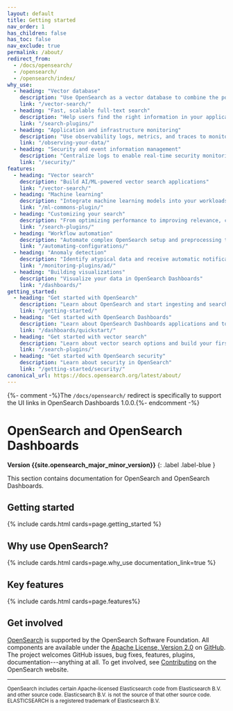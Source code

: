```yaml
---
layout: default
title: Getting started
nav_order: 1
has_children: false
has_toc: false
nav_exclude: true
permalink: /about/
redirect_from:
  - /docs/opensearch/
  - /opensearch/
  - /opensearch/index/
why_use:
  - heading: "Vector database"
    description: "Use OpenSearch as a vector database to combine the power of traditional search, analytics, and vector search"
    link: "/vector-search/"
  - heading: "Fast, scalable full-text search"
    description: "Help users find the right information in your application, website, or data lake catalog"
    link: "/search-plugins/"
  - heading: "Application and infrastructure monitoring"
    description: "Use observability logs, metrics, and traces to monitor your applications in real time"
    link: "/observing-your-data/"
  - heading: "Security and event information management"
    description: "Centralize logs to enable real-time security monitoring and forensic analysis"
    link: "/security/"
features:
  - heading: "Vector search"
    description: "Build AI/ML-powered vector search applications"
    link: "/vector-search/"
  - heading: "Machine learning"
    description: "Integrate machine learning models into your workloads"
    link: "/ml-commons-plugin/"
  - heading: "Customizing your search"
    description: "From optimizing performance to improving relevance, customize your search experience"
    link: "/search-plugins/"
  - heading: "Workflow automation"
    description: "Automate complex OpenSearch setup and preprocessing tasks"
    link: "/automating-configurations/"
  - heading: "Anomaly detection"
    description: "Identify atypical data and receive automatic notifications"
    link: "/monitoring-plugins/ad/"
  - heading: "Building visualizations"
    description: "Visualize your data in OpenSearch Dashboards"
    link: "/dashboards/"
getting_started:
  - heading: "Get started with OpenSearch"
    description: "Learn about OpenSearch and start ingesting and searching data"
    link: "/getting-started/"
  - heading: "Get started with OpenSearch Dashboards"
    description: "Learn about OpenSearch Dashboards applications and tools used to visualize data"
    link: "/dashboards/quickstart/"
  - heading: "Get started with vector search"
    description: "Learn about vector search options and build your first vector search application"
    link: "/search-plugins/"
  - heading: "Get started with OpenSearch security"
    description: "Learn about security in OpenSearch"
    link: "/getting-started/security/"
canonical_url: https://docs.opensearch.org/latest/about/
---
```


{%- comment -%}The `/docs/opensearch/` redirect is specifically to support the UI links in OpenSearch Dashboards 1.0.0.{%- endcomment -%}

# OpenSearch and OpenSearch Dashboards
**Version {{site.opensearch_major_minor_version}}**
{: .label .label-blue }

This section contains documentation for OpenSearch and OpenSearch Dashboards.

## Getting started

{% include cards.html cards=page.getting_started %}

## Why use OpenSearch?

{% include cards.html cards=page.why_use documentation_link=true %}

## Key features

{% include cards.html cards=page.features%}


## Get involved

[OpenSearch](https://opensearch.org) is supported by the OpenSearch Software Foundation. All components are available under the [Apache License, Version 2.0](https://www.apache.org/licenses/LICENSE-2.0.html) on [GitHub](https://github.com/opensearch-project/).
The project welcomes GitHub issues, bug fixes, features, plugins, documentation---anything at all. To get involved, see [Contributing](https://opensearch.org/source.html) on the OpenSearch website.

---

<small>OpenSearch includes certain Apache-licensed Elasticsearch code from Elasticsearch B.V. and other source code. Elasticsearch B.V. is not the source of that other source code. ELASTICSEARCH is a registered trademark of Elasticsearch B.V.</small>